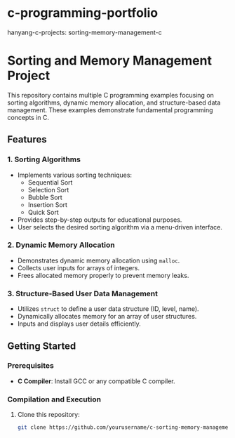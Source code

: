 # c-programming-portfolio
hanyang-c-projects: sorting-memory-management-c
# Sorting and Memory Management Project

This repository contains multiple C programming examples focusing on sorting algorithms, dynamic memory allocation, and structure-based data management. These examples demonstrate fundamental programming concepts in C.

## Features

### 1. Sorting Algorithms
- Implements various sorting techniques:
  - Sequential Sort
  - Selection Sort
  - Bubble Sort
  - Insertion Sort
  - Quick Sort
- Provides step-by-step outputs for educational purposes.
- User selects the desired sorting algorithm via a menu-driven interface.

### 2. Dynamic Memory Allocation
- Demonstrates dynamic memory allocation using `malloc`.
- Collects user inputs for arrays of integers.
- Frees allocated memory properly to prevent memory leaks.

### 3. Structure-Based User Data Management
- Utilizes `struct` to define a user data structure (ID, level, name).
- Dynamically allocates memory for an array of user structures.
- Inputs and displays user details efficiently.

## Getting Started

### Prerequisites
- **C Compiler**: Install GCC or any compatible C compiler.

### Compilation and Execution
1. Clone this repository:
   ```bash
   git clone https://github.com/yourusername/c-sorting-memory-management.git
